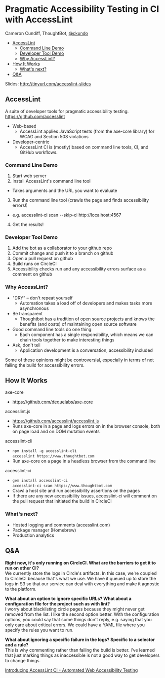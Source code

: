 # Pragmatic Accessibility Testing in CI with AccessLint

Cameron Cundiff, ThoughtBot, [@ckundo](https://twitter.com/ckundo)

* [AccessLint](#accesslint)
  * [Command Line Demo](#command-line-demo)
  * [Developer Tool Demo](#developer-tool-demo)
  * [Why AccessLint?](#why-accesslint)
* [How It Works](#how-it-works)
  * [What's next?](#whats-next)
* [Q&A](#qa)

Slides: http://tinyurl.com/accesslint-slides

## AccessLint

A suite of developer tools for pragmatic accessibility testing.  
https://github.com/accesslint

* Web-based
  * AccessLint applies JavaScript tests (from the axe-core library) for WCAG and Section 508 violations
* Developer-centric
  * AccessLint CI is (mostly) based on command line tools, CI, and GitHub workflows.

### Command Line Demo

1. Start web server
2. Install AccessLint's command line tool
  * Takes arguments and the URL you want to evaluate
3. Run the command line tool (crawls the page and finds accessibility errors!)
  * e.g. accesslint-ci scan --skip-ci http://localhost:4567
4. Get the results!

### Developer Tool Demo

1. Add the bot as a collaborator to your github repo
2. Commit change and push it to a branch on github
3. Open a pull request on github
4. Build runs on CircleCI
5. Accessibility checks run and any accessibility errors surface as a comment on github

### Why AccessLint?

* "DRY" – don't repeat yourself
  * Automation takes a load off of developers and makes tasks more asynchronous
* Be transparent
  * Thoughtbot has a tradition of open source projects and knows the benefits (and costs) of maintaining open source software
* Good command line tools do one thing
  * Each component has a single responsibility, which means we can chain tools together to make interesting things
* Ask, don't tell
  * Application development is a conversation, accessibility included

Some of these opinions might be controversial, especially in terms of not failing the build for accessibility errors.

## How It Works

axe-core

* https://github.com/dequelabs/axe-core

accesslint.js

* https://github.com/accesslint/accesslint.js
* Runs axe-core in a page and logs errors on in the browser console, both on page load and on DOM mutation events

accesslint-cli

* `npm install -g accesslint-cli`  
`accesslint https://www.thoughtbot.com`
* Run axe-core on a page in a headless browser from the command line

accesslint-ci

* `gem install accesslint-ci`  
`accesslint-ci scan https://www.thoughtbot.com`
* Crawl a host site and run accessibility assertions on the pages
* If there are any new accessibility issues, accesslint-ci will comment on the pull request that initiated the build in CircleCI

### What's next?

* Hosted logging and comments (accesslint.com)
* Package manager (Homebrew)
* Production analytics

## Q&A

**Right now, it's only running on CircleCI. What are the barriers to get it to run on other CI?**  
We currently store the logs in Circle's artifacts. In this case, we're coupled to CircleCI because that's what we use. We have it queued up to store the logs in S3 so that our service can deal with everything and make it agnostic to the platform.

**What about an option to ignore specific URLs? What about a configuration file for the project such as with lint?**  
I worry about blacklisting circle pages because they might never get removed from the list. I like the second option better. With the configuration options, you could say that some things don't reply, e.g. saying that you only care about critical errors. We could have a YAML file where you specify the rules you want to run.

**What about ignoring a specific failure in the logs? Specific to a selector and a rule?**  
This is why commenting rather than failing the build is better. I've learned that just marking things as inaccessible is not a good way to get developers to change things.

[Introducing AccessLint CI - Automated Web Accessibility Testing](https://robots.thoughtbot.com/introducing-accesslint-web-accessibility-testing-in-ci)
